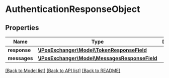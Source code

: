 # AuthenticationResponseObject

## Properties
Name | Type | Description | Notes
------------ | ------------- | ------------- | -------------
**response** | [**\iPosExchanger\Model\TokenResponseField**](TokenResponseField.md) |  | [optional] 
**messages** | [**\iPosExchanger\Model\MessagesResponseField**](MessagesResponseField.md) |  | [optional] 

[[Back to Model list]](../README.md#documentation-for-models) [[Back to API list]](../README.md#documentation-for-api-endpoints) [[Back to README]](../README.md)


